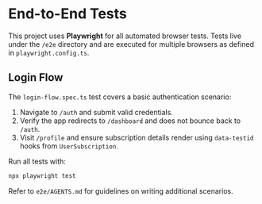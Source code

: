 # End-to-End Tests

This project uses **Playwright** for all automated browser tests. Tests live under the `/e2e` directory and are executed for multiple browsers as defined in `playwright.config.ts`.

## Login Flow

The `login-flow.spec.ts` test covers a basic authentication scenario:

1. Navigate to `/auth` and submit valid credentials.
2. Verify the app redirects to `/dashboard` and does not bounce back to `/auth`.
3. Visit `/profile` and ensure subscription details render using `data-testid` hooks from `UserSubscription`.

Run all tests with:

```bash
npx playwright test
```

Refer to `e2e/AGENTS.md` for guidelines on writing additional scenarios.
